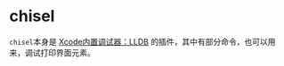 # chisel

`chisel`本身是 [Xcode内置调试器：LLDB](https://book.crifan.org/books/xcode_debugger_lldb/website/) 的插件，其中有部分命令，也可以用来，调试打印界面元素。
